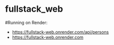 # fullstack_web

#Running on Render:
* https://fullstack-web.onrender.com/api/persons
* https://fullstack-web.onrender.com
